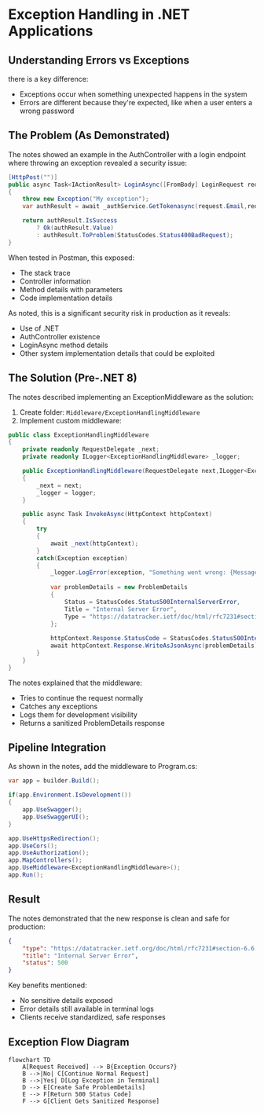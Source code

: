 # Exception Handling in .NET Applications

## Understanding Errors vs Exceptions

 there is a key difference:
- Exceptions occur when something unexpected happens in the system
- Errors are different because they're expected, like when a user enters a wrong password

## The Problem (As Demonstrated)

The notes showed an example in the AuthController with a login endpoint where throwing an exception revealed a security issue:

```csharp
[HttpPost("")]
public async Task<IActionResult> LoginAsync([FromBody] LoginRequest request,CancellationToken cancellationToken)
{
    throw new Exception("My exception");
    var authResult = await _authService.GetTokenasync(request.Email,request.Password,cancellationToken);

    return authResult.IsSuccess
        ? Ok(authResult.Value)
        : authResult.ToProblem(StatusCodes.Status400BadRequest); 
}
```

When tested in Postman, this exposed:
- The stack trace
- Controller information
- Method details with parameters
- Code implementation details

As noted, this is a significant security risk in production as it reveals:
- Use of .NET
- AuthController existence
- LoginAsync method details
- Other system implementation details that could be exploited

## The Solution (Pre-.NET 8)

The notes described implementing an ExceptionMiddleware as the solution:

1. Create folder: `Middleware/ExceptionHandlingMiddleware`
2. Implement custom middleware:

```csharp
public class ExceptionHandlingMiddleware
{
    private readonly RequestDelegate _next;
    private readonly ILogger<ExceptionHandlingMiddleware> _logger;

    public ExceptionHandlingMiddleware(RequestDelegate next,ILogger<ExceptionHandlingMiddleware> logger)
    {
        _next = next;
        _logger = logger;
    }

    public async Task InvokeAsync(HttpContext httpContext)
    {
        try
        {
            await _next(httpContext);
        }
        catch(Exception exception)
        {
            _logger.LogError(exception, "Something went wrong: {Message}",exception.Message);
            
            var problemDetails = new ProblemDetails
            {
                Status = StatusCodes.Status500InternalServerError,
                Title = "Internal Server Error",
                Type = "https://datatracker.ietf/doc/html/rfc7231#section-6.6.1"
            };
            
            httpContext.Response.StatusCode = StatusCodes.Status500InternalServerError;
            await httpContext.Response.WriteAsJsonAsync(problemDetails);
        }
    }
}
```

The notes explained that the middleware:
- Tries to continue the request normally
- Catches any exceptions
- Logs them for development visibility
- Returns a sanitized ProblemDetails response

## Pipeline Integration

As shown in the notes, add the middleware to Program.cs:

```csharp
var app = builder.Build();

if(app.Environment.IsDevelopment())
{
    app.UseSwagger();
    app.UseSwaggerUI();
}

app.UseHttpsRedirection();
app.UseCors();
app.UseAuthorization();
app.MapControllers();
app.UseMiddleware<ExceptionHandlingMiddleware>();
app.Run();
```

## Result

The notes demonstrated that the new response is clean and safe for production:

```json
{
    "type": "https://datatracker.ietf.org/doc/html/rfc7231#section-6.6.1",
    "title": "Internal Server Error",
    "status": 500
}
```

Key benefits mentioned:
- No sensitive details exposed
- Error details still available in terminal logs
- Clients receive standardized, safe responses

## Exception Flow Diagram

```mermaid
flowchart TD
    A[Request Received] --> B{Exception Occurs?}
    B -->|No| C[Continue Normal Request]
    B -->|Yes| D[Log Exception in Terminal]
    D --> E[Create Safe ProblemDetails]
    E --> F[Return 500 Status Code]
    F --> G[Client Gets Sanitized Response]
```

